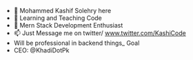 - 👋 Mohammed Kashif Solehry here
- 👀 Learning and Teaching Code
- 🌱 Mern Stack Development Enthusiast
- 📫 Just Message me on twitter/ www.twitter.com/KashiCode
- Will be professional in backend things_ Goal
- CEO:  @KhadiDotPk

<!---
kashifal/kashifal is a ✨ special ✨ repository because its `README.md` (this file) appears on your GitHub profile.
You can click the Preview link to take a look at your changes.
--->
